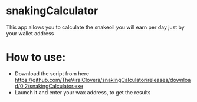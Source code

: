 # snakingCalculator
This app allows you to calculate the snakeoil you will earn per day just by your wallet address

# How to use:

- Download the script from here https://github.com/TheViralClovers/snakingCalculator/releases/download/0.2/snakingCalculator.exe
- Launch it and enter your wax address, to get the results
